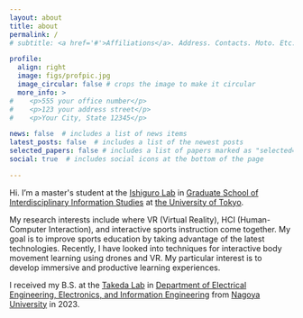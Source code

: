 ```yaml
---
layout: about
title: about
permalink: /
# subtitle: <a href='#'>Affiliations</a>. Address. Contacts. Moto. Etc.

profile:
  align: right
  image: figs/profpic.jpg
  image_circular: false # crops the image to make it circular
  more_info: >
#    <p>555 your office number</p>
#    <p>123 your address street</p>
#    <p>Your City, State 12345</p>

news: false  # includes a list of news items
latest_posts: false  # includes a list of the newest posts
selected_papers: false # includes a list of papers marked as "selected={true}"
social: true  # includes social icons at the bottom of the page

---
```

Hi. I’m a master's student at the [Ishiguro Lab](https://ishiguro-lab.org) in [Graduate School of Interdisciplinary Information Studies](https://www.u-tokyo.ac.jp/en/academics/grad_interdisciplinary.html) at [the University of Tokyo](https://www.u-tokyo.ac.jp/en/).

<!-- My research interests include information visualization, interactive data analysis, and human-computer interaction. I am currently working on developing interactive methods and a visual analytics system to assist users in the analysis of high-dimensional data, with a particular emphasis on enabling interactive non-linear dimensionality reduction. -->

My research interests include where VR (Virtual Reality), HCI (Human-Computer Interaction), and interactive sports instruction come together. My goal is to improve sports education by taking advantage of the latest technologies. 
Recently, I have looked into techniques for interactive body movement learning using drones and VR. 
My particular interest is to develop immersive and productive learning experiences.

I received my B.S. at the [Takeda Lab](https://takedalab.g.sp.m.is.nagoya-u.ac.jp) in [Department of Electrical Engineering, Electronics, and Information Engineering](http://www.nuee.nagoya-u.ac.jp/index.html) from [Nagoya University](https://en.nagoya-u.ac.jp) in 2023.

<!-- Write your biography here. Tell the world about yourself. Link to your favorite [subreddit](http://reddit.com). You can put a picture in, too. The code is already in, just name your picture `prof_pic.jpg` and put it in the `img/` folder.

Put your address / P.O. box / other info right below your picture. You can also disable any of these elements by editing `profile` property of the YAML header of your `_pages/about.md`. Edit `_bibliography/papers.bib` and Jekyll will render your [publications page](/al-folio/publications/) automatically.

Link to your social media connections, too. This theme is set up to use [Font Awesome icons](https://fontawesome.com/) and [Academicons](https://jpswalsh.github.io/academicons/), like the ones below. Add your Facebook, Twitter, LinkedIn, Google Scholar, or just disable all of them. -->